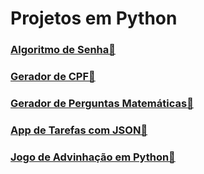 # Projetos em Python

### <a href="gerador_cpf/README.md">Algoritmo de Senha🔐</a>
### <a href="gerador_cpf/README.md">Gerador de CPF🎲</a>
### <a href="perguntas_matemáticas/README.md">Gerador de Perguntas Matemáticas🔢</a>
### <a href="tarefas_com_json/README.md">App de Tarefas com JSON🔢</a>
### <a href="projeto_adivinhacao/README.md">Jogo de Advinhação em Python🔢</a>